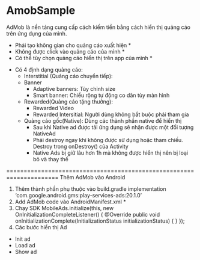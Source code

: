 # AmobSample
AdMob là nền tảng cung cấp cách kiếm tiền bằng cách hiển thị quảng cáo trên ứng dụng của mình.
* Phải tạo không gian cho quảng cáo xuất hiện *
* Không được click vào quảng cáo của mình *
* Có thể tùy chọn quảng cáo hiển thị trên app của mình *
- Có 4 định dạng quảng cáo:
  + Interstitial (Quảng cáo chuyển tiếp): 
  + Banner
    * Adaptive banners: Tùy chỉnh size
    * Smart banner: Chiều rộng tự động co dãn tùy màn hình
  + Rewarded(Quảng cáo tặng thưởng):
    * Rewarded Video
    * Rewarded Intersitial: Người dùng không bắt buộc phải tham gia
  + Quảng cáo gốc(Native): Dùng các thành phần native để hiển thị
    - Sau khi Native ad được tải ứng dụng sẽ nhận được một đối tượng NativeAd
    * Phải destroy ngay khi không được sử dụng hoặc tham chiếu. Destroy trong onDestroy() của Activity
    * Native Ads bị giữ lâu hơn 1h mà không được hiển thị nên bị loại bỏ và thay thế

=====================================================================
	    Thêm AdMob vào Android

1. Thêm thành phần phụ thuộc vào build.gradle
 	implementation ‘com.google.android.gms:play-services-ads:20.1.0’
2. Add AdMob code vào AndroidManifest.xml
 	<meta-data
		android:name=“com.google.android.gms.ads.APPLICATION_ID”
		android:value=“ca-app-pub-3940256099942544~3347511713”/> *
3. Chạy SDK
	MobileAds.initialize(this, new OnInitializationCompleteListener() {
		@Override
		public void onInitializationComplete(InitializationStatus initializationStatus) {
		}
	});
4. Các bước hiển thị Ad
- Init ad
- Load ad
- Show ad
